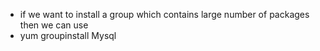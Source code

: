 * if we want to install a group which contains large number of packages then we can use 
* yum groupinstall Mysql
